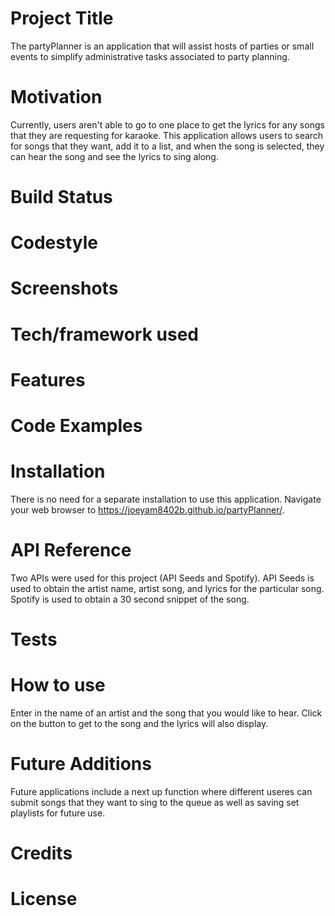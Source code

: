 # Project Title
The partyPlanner is an application that will assist hosts of parties or small events to simplify administrative tasks associated to party planning.  

# Motivation
Currently, users aren't able to go to one place to get the lyrics for any songs that they are requesting for karaoke.  This application allows users to search for songs that they want, add it to a list, and when the song is selected, they can hear the song and see the lyrics to sing along.  

# Build Status

# Codestyle

# Screenshots

# Tech/framework used

# Features


# Code Examples

# Installation
There is no need for a separate installation to use this application.  Navigate your web browser to https://joeyam8402b.github.io/partyPlanner/.

# API Reference
Two APIs were used for this project (API Seeds and Spotify).  API Seeds is used to obtain the artist name, artist song, and lyrics for the particular song.  Spotify is used to obtain a 30 second snippet of the song.

# Tests

# How to use
Enter in the name of an artist and the song that you would like to hear.  Click on the button to get to the song and the lyrics will also display.  

# Future Additions
Future applications include a next up function where different useres can submit songs that they want to sing to the queue as well as saving set playlists for future use.  
# Credits

# License